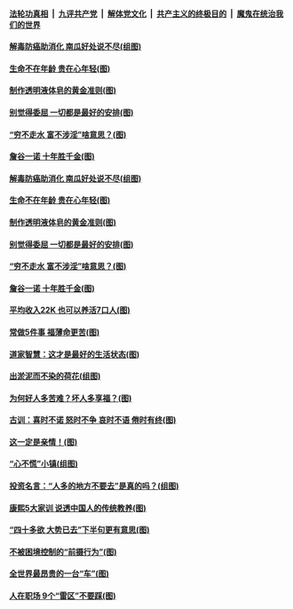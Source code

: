 

####  [法轮功真相](../../../../basic/blob/master/README.md?t=07011801) &nbsp;|&nbsp; [九评共产党](../../../../9ping.md/blob/master/README.md?t=07011801) &nbsp;|&nbsp; [解体党文化](../../../../jtdwh.md/blob/master/README.md?t=07011801)  &nbsp;|&nbsp; [共产主义的终极目的](../../../../gczydzjmd.md/blob/master/README.md?t=07011801) &nbsp;|&nbsp; [魔鬼在统治我们的世界](../../../../mgztzwmdsj.md/blob/master/README.md?t=07011801) 

#### [解毒防癌助消化 南瓜好处说不尽(组图)](../pages/p8/937975.md?t=07011801) 

#### [生命不在年龄 贵在心年轻(图)](../pages/p8/937698.md?t=07011801) 

#### [制作透明液体皂的黄金准则(图)](../pages/p8/938207.md?t=07011801) 

#### [别觉得委屈 一切都是最好的安排(图)](../pages/p8/921940.md?t=07011801) 

#### [“穷不走水 富不涉淫”啥意思？(图)](../pages/p8/938176.md?t=07011801) 

#### [詹谷一诺 十年胜千金(图)](../pages/p8/937705.md?t=07011801) 

#### [解毒防癌助消化 南瓜好处说不尽(组图)](../pages/p8/937975.md?t=07011801) 

#### [生命不在年龄 贵在心年轻(图)](../pages/p8/937698.md?t=07011801) 

#### [制作透明液体皂的黄金准则(图)](../pages/p8/938207.md?t=07011801) 

#### [别觉得委屈 一切都是最好的安排(图)](../pages/p8/921940.md?t=07011801) 

#### [“穷不走水 富不涉淫”啥意思？(图)](../pages/p8/938176.md?t=07011801) 

#### [詹谷一诺 十年胜千金(图)](../pages/p8/937705.md?t=07011801) 

#### [平均收入22K 也可以养活7口人(图)](../pages/p8/938104.md?t=07011801) 

#### [常做5件事 福薄命更苦(图)](../pages/p8/937990.md?t=07011801) 

#### [道家智慧：这才是最好的生活状态(图)](../pages/p8/900827.md?t=07011801) 

#### [出淤泥而不染的荷花(组图)](../pages/p8/937863.md?t=07011801) 

#### [为何好人多苦难？坏人多享福？(图)](../pages/p8/937938.md?t=07011801) 

#### [古训：喜时不诺 怒时不争 哀时不语 倦时有终(图)](../pages/p8/937482.md?t=07011801) 

#### [这一定是亲情！(图)](../pages/p8/937905.md?t=07011801) 

#### [“心不慌”小镇(组图)](../pages/p8/937484.md?t=07011801) 

#### [投资名言：“人多的地方不要去”是真的吗？(组图)](../pages/p8/937855.md?t=07011801) 

#### [康熙5大家训 说透中国人的传统教养(图)](../pages/p8/937696.md?t=07011801) 

#### [“四十多欲 大势已去”下半句更有意思(图)](../pages/p8/937811.md?t=07011801) 

#### [不被困境控制的“前摄行为”(图)](../pages/p8/937145.md?t=07011801) 

#### [全世界最昂贵的一台“车”(图)](../pages/p8/937477.md?t=07011801) 

#### [人在职场 9个“雷区”不要踩(图)](../pages/p8/937766.md?t=07011801) 

